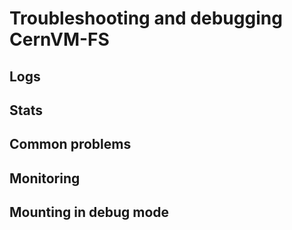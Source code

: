 # Troubleshooting and debugging CernVM-FS

## Logs

## Stats

## Common problems

## Monitoring

## Mounting in debug mode

